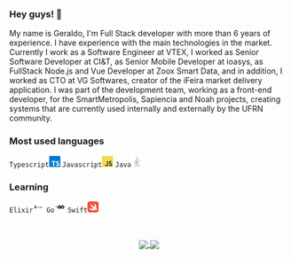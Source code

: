 ### Hey guys! 👋

My name is Geraldo, I'm Full Stack developer with more than 6 years of experience. I have experience with the main technologies in the market. Currently I work as a Software Engineer at VTEX, I worked as Senior Software Developer at CI&T, as Senior Mobile Developer at ioasys, as FullStack Node.js and Vue Developer at Zoox Smart Data, and in addition, I worked as CTO at VG Softwares, creator of the iFeira market delivery application. I was part of the development team, working as a front-end developer, for the SmartMetropolis, Sapiencia and Noah projects, creating systems that are currently used internally and externally by the UFRN community.

### Most used languages

<code>Typescript<img height="20" src="https://raw.githubusercontent.com/github/explore/80688e429a7d4ef2fca1e82350fe8e3517d3494d/topics/typescript/typescript.png"></code>
<code>Javascript<img height="20" src="https://raw.githubusercontent.com/github/explore/80688e429a7d4ef2fca1e82350fe8e3517d3494d/topics/javascript/javascript.png"></code>
<code>Java<img height="20" src="https://raw.githubusercontent.com/github/explore/80688e429a7d4ef2fca1e82350fe8e3517d3494d/topics/java/java.png"></code>

### Learning

<code>Elixir<img height="20" src="https://raw.githubusercontent.com/github/explore/80688e429a7d4ef2fca1e82350fe8e3517d3494d/topics/elixir/elixir.png"></code>
<code>Go<img height="20" src="https://raw.githubusercontent.com/github/explore/80688e429a7d4ef2fca1e82350fe8e3517d3494d/topics/go/go.png"></code>
<code>Swift<img height="20" src="https://raw.githubusercontent.com/github/explore/80688e429a7d4ef2fca1e82350fe8e3517d3494d/topics/swift/swift.png"></code>

</br>

<p align="center">
   <a href="https://github.com/geraldojrcg?tab=repositories">
    <img
      align="center"
      height="165"
      src="https://github-readme-stats.vercel.app/api/top-langs/?username=geraldojrcg&langs_count=6&layout=compact&theme=dracula&size_weight=0&count_weight=1&count_private=true"
    />
  </a>
  
  <a href="https://github.com/geraldojrcg?tab=repositories">
    <img
      align="center"
      height="165"
      src="https://github-readme-stats.vercel.app/api?username=geraldojrcg&count_private=true&show_icons=true&custom_title=Github%20Status&hide=issues&theme=dracula"
    />
  </a>
</p>
